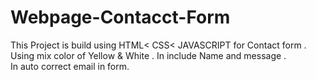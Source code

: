 # Webpage-Contacct-Form
This Project is build using HTML< CSS< JAVASCRIPT for Contact form .<br> Using mix color of Yellow & White . In include Name and message .<br>In auto correct email in form. 
